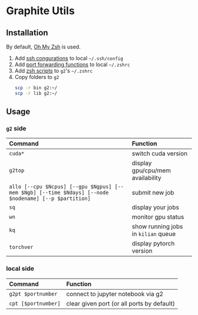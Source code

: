 # Graphite Utils

## Installation
By default, [Oh My Zsh](https://github.com/ohmyzsh/ohmyzsh) is used.
1. Add [ssh congurations](./ssh_config) to local `~/.ssh/config`
2. Add [port forwarding functions](./local_zshrc) to local `~/.zshrc`
3. Add [zsh scripts](./zshrc) to `g2`'s `~/.zshrc`
4.  Copy folders to `g2`
    ```bash
    scp -r bin g2:~/
    scp -r lib g2:~/
    ```
## Usage
### `g2` side
| Command | Function |
| :---- | :---- |
| `cuda*` | switch cuda version |
| `g2top` | display gpu/cpu/mem availability |
| `allo [--cpu $Ncpus] [--gpu $Ngpus] [--mem $Ngb] [--time $Ndays] [--node $nodename] [--p $partition]` | submit new job |
| `sq` | display your jobs |
| `wn` | monitor gpu status |
| `kq` | show running jobs in `kilian` queue |
| `torchver` | display pytorch version |

### local side
| Command | Function |
| :---- | :---- |
| `g2pt $portnumber` | connect to jupyter notebook via g2 |
| `cpt [$portnumber]` | clear given port (or all ports by default) |
